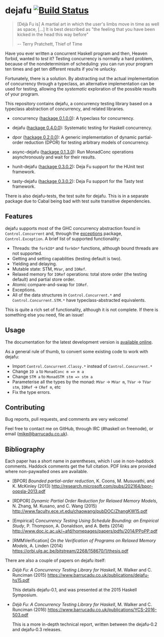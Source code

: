 dejafu [![Build Status][build-status]][build-log]
======

[build-status]: https://travis-ci.org/barrucadu/dejafu.svg?branch=master
[build-log]:    https://travis-ci.org/barrucadu/dejafu

> [Déjà Fu is] A martial art in which the user's limbs move in time as
> well as space, […] It is best described as "the feeling that you
> have been kicked in the head this way before"
>
> -- Terry Pratchett, Thief of Time

Have you ever written a concurrent Haskell program and then, Heaven
forbid, wanted to *test* it? Testing concurrency is normally a hard
problem, because of the nondeterminism of scheduling: you can run your
program ten times and get ten different results if you're unlucky.

Fortunately, there is a solution. By abstracting out the actual
implementation of concurrency through a typeclass, an alternative
implementation can be used for testing, allowing the *systematic*
exploration of the possible results of your program.

This repository contains dejafu, a concurrency testing library based
on a typeclass abstraction of concurrency, and related libraries.

- concurrency ([hackage 0.1.0.0][concurrency]): A typeclass for
  concurrency.

- dejafu ([hackage 0.4.0.0][dejafu]): Systematic testing for Haskell
  concurrency.

- dpor ([hackage 0.2.0.0][dpor]): A generic implementation of dynamic
  partial-order reduction (DPOR) for testing arbitrary models of
  concurrency.

- async-dejafu ([hackage 0.1.3.0][async]): Run MonadConc operations
  asynchronously and wait for their results.

- hunit-dejafu ([hackage 0.3.0.2][hunit]): Deja Fu support for the
  HUnit test framework.

- tasty-dejafu ([hackage 0.3.0.2][tasty]): Deja Fu support for the
  Tasty test framework.

There is also dejafu-tests, the test suite for dejafu. This is in a
separate package due to Cabal being bad with test suite transitive
dependencies.

[concurrency]: https://hackage.haskell.org/package/concurrency
[dejafu]:      https://hackage.haskell.org/package/dejafu
[dpor]:        https://hackage.haskell.org/package/dpor
[async]:       https://hackage.haskell.org/package/async-dejafu
[hunit]:       https://hackage.haskell.org/package/hunit-dejafu
[tasty]:       https://hackage.haskell.org/package/tasty-dejafu

Features
--------

dejafu supports most of the GHC concurrency abstraction found in
`Control.Concurrent` and, through the [exceptions][] package,
`Control.Exception`. A brief list of supported functionality:

- Threads: the `forkIO*` and `forkOn*` functions, although bound
  threads are not supported.
- Getting and setting capablities (testing default is two).
- Yielding and delaying.
- Mutable state: STM, `MVar`, and `IORef`.
- Relaxed memory for `IORef` operations: total store order (the
  testing default) and partial store order.
- Atomic compare-and-swap for `IORef`.
- Exceptions.
- All of the data structures in `Control.Concurrent.*` and
  `Control.Concurrent.STM.*` have typeclass-abstracted
  equivalents.

This is quite a rich set of functionality, although it is not
complete. If there is something else you need, file an issue!

[exceptions]: https://hackage.haskell.org/package/exceptions

Usage
-----

The documentation for the latest development version is
[available online][docs].

As a general rule of thumb, to convert some existing code to work with
dejafu:

- Import `Control.Concurrent.Classy.*` instead of `Control.Concurrent.*`
- Change `IO a` to `MonadConc m => m a`
- Change `STM a` to `MonadSTM stm => stm a`
- Parameterise all the types by the monad: `MVar` -> `MVar m`, `TVar`
  -> `TVar stm`, `IORef` -> `CRef m`, etc
- Fix the type errors.

[docs]: https://docs.barrucadu.co.uk/dejafu

Contributing
------------

Bug reports, pull requests, and comments are very welcome!

Feel free to contact me on GitHub, through IRC (#haskell on freenode),
or email (mike@barrucadu.co.uk).

Bibliography
------------

Each paper has a short name in parentheses, which I use in non-haddock
comments. Haddock comments get the full citation. PDF links are
provided where non-paywalled ones are available.

- [BPOR] *Bounded partial-order reduction*, K. Coons, M. Musuvathi,
  and K. McKinley (2013)
  http://research.microsoft.com/pubs/202164/bpor-oopsla-2013.pdf

- [RDPOR] *Dynamic Partial Order Reduction for Relaxed Memory Models*,
  N. Zhang, M. Kusano, and C. Wang (2015)
  http://www.faculty.ece.vt.edu/chaowang/pubDOC/ZhangKW15.pdf

- [Empirical] *Concurrency Testing Using Schedule Bounding: an
  Empirical Study*, P. Thompson, A. Donaldson, and A. Betts (2014)
  http://www.doc.ic.ac.uk/~afd/homepages/papers/pdfs/2014/PPoPP.pdf

- [RMMVerification] *On the Verification of Programs on Relaxed Memory
  Models*, A. Linden (2014)
  https://orbi.ulg.ac.be/bitstream/2268/158670/1/thesis.pdf

There are also a couple of papers on dejafu itself:

- *Déjà Fu: A Concurrency Testing Library for Haskell*, M. Walker and
  C. Runciman (2015)
  https://www.barrucadu.co.uk/publications/dejafu-hs15.pdf

  This details dejafu-0.1, and was presented at the 2015 Haskell
  Symposium.

- *Déjà Fu: A Concurrency Testing Library for Haskell*, M. Walker and
  C. Runciman (2016)
  https://www.barrucadu.co.uk/publications/YCS-2016-503.pdf

  This is a more in-depth technical report, written between the
  dejafu-0.2 and dejafu-0.3 releases.
